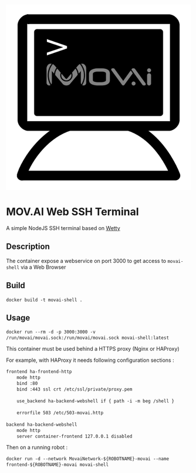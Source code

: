 ![MOVAI-SHELL](static/webshell.png)
# MOV.AI Web SSH Terminal

A simple NodeJS SSH terminal based on [Wetty](https://github.com/butlerx/wetty)

## Description

The container expose a webservice on port 3000 to get access to `movai-shell` via a Web Browser

## Build

    docker build -t movai-shell .

## Usage

    docker run --rm -d -p 3000:3000 -v /run/movai/movai.sock:/run/movai/movai.sock movai-shell:latest

This container must be used behind a HTTPS proxy (Nginx or HAProxy)

For example, with HAProxy it needs following configuration sections :

    frontend ha-frontend-http
        mode http
        bind :80
	    bind :443 ssl crt /etc/ssl/private/proxy.pem

        use_backend ha-backend-webshell if { path -i -m beg /shell }

        errorfile 503 /etc/503-movai.http

    backend ha-backend-webshell
        mode http
        server container-frontend 127.0.0.1 disabled


Then on a running robot :

    docker run -d --network MovaiNetwork-${ROBOTNAME}-movai --name frontend-${ROBOTNAME}-movai movai-shell
